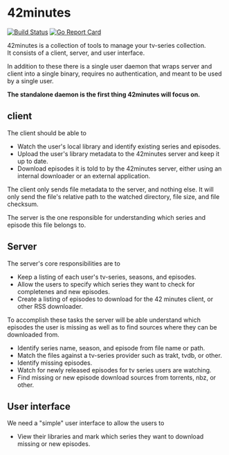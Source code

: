 # 42minutes

[![Build Status](https://travis-ci.org/42minutes/go-42minutes.svg?branch=chore%2Fadd-travis-ci)](https://travis-ci.org/42minutes/go-42minutes)
[![Go Report Card](https://goreportcard.com/badge/github.com/42minutes/go-42minutes)](https://goreportcard.com/report/github.com/42minutes/go-42minutes)

42minutes is a collection of tools to manage your tv-series collection.  
It consists of a client, server, and user interface.

In addition to these there is a single user daemon that wraps server and
client into a single binary, requires no authentication, and meant to be
used by a single user.

__The standalone daemon is the first thing 42minutes will focus on.__

## client

The client should be able to

* Watch the user's local library and identify existing series and episodes.
* Upload the user's library metadata to the 42minutes server and keep it up
  to date.
* Download episodes it is told to by the 42minutes server, either using an
  internal downloader or an external application.

The client only sends file metadata to the server, and nothing else. It will
only send the file's relative path to the watched directory, file size, and
file checksum.

The server is the one responsible for understanding which series and episode
this file belongs to.

## Server

The server's core responsibilities are to

* Keep a listing of each user's tv-series, seasons, and episodes.
* Allow the users to specify which series they want to check for completenes
  and new episodes.
* Create a listing of episodes to download for the 42 minutes client, or
  other RSS downloader.

To accomplish these tasks the server will be able understand which episodes
the user is missing as well as to find sources where they can be downloaded
from.

* Identify series name, season, and episode from file name or path.
* Match the files against a tv-series provider such as trakt, tvdb, or other.
* Identify missing episodes.
* Watch for newly released episodes for tv series users are watching. 
* Find missing or new episode download sources from torrents, nbz, or other.

## User interface

We need a "simple" user interface to allow the users to

* View their libraries and mark which series they want to download missing or
  new episodes.